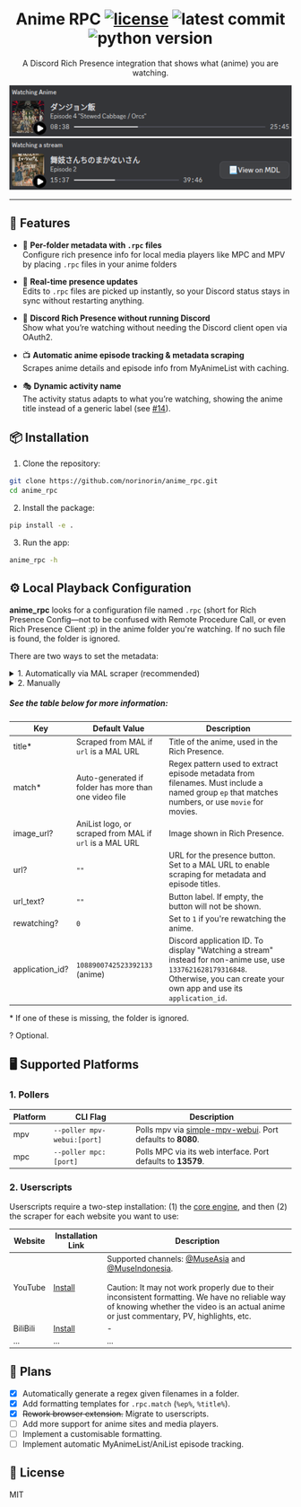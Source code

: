 <h1 align="center">
  Anime RPC
  <a href="LICENSE"><img alt="license" src="https://img.shields.io/badge/License-MIT-yellow.svg" /></a>
  <a><img alt="latest commit" src="https://img.shields.io/github/last-commit/norinorin/anime_rpc/main" /></a>
  <a><img alt="python version" src="https://img.shields.io/badge/python->=3.10-blue.svg" /></a>
</h1>

<p align="center">
  A Discord Rich Presence integration that shows what (anime) you are watching.
</p>

<p align="center">
  <img alt="anime rich presence" src="assets/docs/anime.png" />
  <img alt="generic stream rich presence" src="assets/docs/generic.png">
</p>

---

## 🚀 Features

- 📂 **Per-folder metadata with `.rpc` files**  
  Configure rich presence info for local media players like MPC and MPV by placing `.rpc` files in your anime folders

- 🔄 **Real-time presence updates**  
  Edits to `.rpc` files are picked up instantly, so your Discord status stays in sync without restarting anything.

- 🎉 **Discord Rich Presence without running Discord**  
  Show what you’re watching without needing the Discord client open via OAuth2.

- 📺 **Automatic anime episode tracking & metadata scraping**  
  Scrapes anime details and episode info from MyAnimeList with caching.

- 🎭 **Dynamic activity name**  
  The activity status adapts to what you’re watching, showing the anime title instead of a generic label (see [#14](https://github.com/norinorin/anime_rpc/pull/14)).

## 📦 Installation

1. Clone the repository:

```sh
git clone https://github.com/norinorin/anime_rpc.git
cd anime_rpc
```

2. Install the package:

```sh
pip install -e .
```

3. Run the app:

```sh
anime_rpc -h
```

## ⚙️ Local Playback Configuration

**anime_rpc** looks for a configuration file named `.rpc` (short for Rich Presence Config—not to be confused with Remote Procedure Call, or even Rich Presence Client :p) in the anime folder you're watching. If no such file is found, the folder is ignored.

There are two ways to set the metadata:

<details>

<summary>1. Automatically via MAL scraper (recommended)</summary>

---

To use the scraper, you only need to set the `url` key to the respective MAL page. This will automatically get the title, image URL, and episode titles (if run using `--fetch-episode-titles`) for the presence.

```env
# .rpc
url=MAL_URL_HERE
```

---

</details>

<details>

<summary>2. Manually</summary>

---

Refer to [the example config](example.rpc) to get started.

---

</details>

##### See the table below for more information:

| Key             | Default Value                                           | Description                                                                                                                                                                       |
| --------------- | ------------------------------------------------------- | --------------------------------------------------------------------------------------------------------------------------------------------------------------------------------- |
| title\*         | Scraped from MAL if `url` is a MAL URL                  | Title of the anime, used in the Rich Presence.                                                                                                                                    |
| match\*         | Auto-generated if folder has more than one video file   | Regex pattern used to extract episode metadata from filenames. Must include a named group `ep` that matches numbers, or use `movie` for movies.                                   |
| image_url?      | AniList logo, or scraped from MAL if `url` is a MAL URL | Image shown in Rich Presence.                                                                                                                                                     |
| url?            | `""`                                                    | URL for the presence button. Set to a MAL URL to enable scraping for metadata and episode titles.                                                                                 |
| url_text?       | `""`                                                    | Button label. If empty, the button will not be shown.                                                                                                                             |
| rewatching?     | `0`                                                     | Set to `1` if you're rewatching the anime.                                                                                                                                        |
| application_id? | `1088900742523392133` (anime)                           | Discord application ID. To display "Watching a stream" instead for non-anime use, use `1337621628179316848`. Otherwise, you can create your own app and use its `application_id`. |

\* If one of these is missing, the folder is ignored.

? Optional.

## 🖥️ Supported Platforms

### 1. Pollers

| Platform | CLI Flag                    | Description                                                                                                    |
| -------- | --------------------------- | -------------------------------------------------------------------------------------------------------------- |
| mpv      | `--poller mpv-webui:[port]` | Polls mpv via [simple-mpv-webui](https://github.com/open-dynaMIX/simple-mpv-webui). Port defaults to **8080**. |
| mpc      | `--poller mpc:[port]`       | Polls MPC via its web interface. Port defaults to **13579**.                                                   |

### 2. Userscripts

Userscripts require a two-step installation: (1) the [core engine](https://raw.githubusercontent.com/norinorin/anime_rpc/refs/heads/main/userscripts/core.user.js), and then (2) the scraper for each website you want to use:

| Website  | Installation Link                                                                                                      | Description                                                                                                                                                                                                                                                                                                                      |
| -------- | ---------------------------------------------------------------------------------------------------------------------- | -------------------------------------------------------------------------------------------------------------------------------------------------------------------------------------------------------------------------------------------------------------------------------------------------------------------------------- |
| YouTube  | [Install](https://raw.githubusercontent.com/norinorin/anime_rpc/refs/heads/main/userscripts/services/youtube.user.js)  | Supported channels: [@MuseAsia](https://www.youtube.com/@MuseAsia) and [@MuseIndonesia](https://www.youtube.com/@MuseIndonesia).<br><br>Caution: It may not work properly due to their inconsistent formatting. We have no reliable way of knowing whether the video is an actual anime or just commentary, PV, highlights, etc. |
| BiliBili | [Install](https://raw.githubusercontent.com/norinorin/anime_rpc/refs/heads/main/userscripts/services/bilibili.user.js) | -                                                                                                                                                                                                                                                                                                                                |
| ...      | ...                                                                                                                    | ...                                                                                                                                                                                                                                                                                                                              |

## 📅 Plans

- [x] Automatically generate a regex given filenames in a folder.
- [x] Add formatting templates for `.rpc.match` (`%ep%`, `%title%`).
- [x] ~~Rework browser extension.~~ Migrate to userscripts.
- [ ] Add more support for anime sites and media players.
- [ ] Implement a customisable formatting.
- [ ] Implement automatic MyAnimeList/AniList episode tracking.

## 📝 License

MIT
